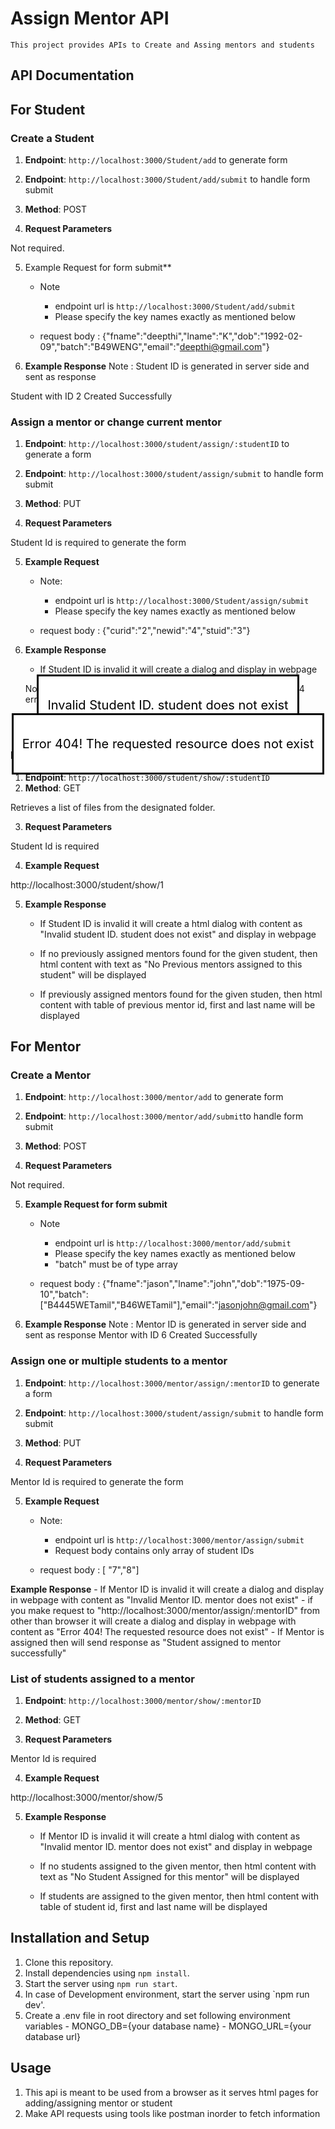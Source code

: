 # Assign Mentor API

    This project provides APIs to Create and Assing mentors and students

## API Documentation

## For Student

### Create a  Student

1. **Endpoint**: `http://localhost:3000/Student/add` to generate form
2. **Endpoint**: `http://localhost:3000/Student/add/submit` to handle form submit
3. **Method**: POST

4. **Request Parameters**

Not required.

5. Example Request for form submit**
    - Note 
        - endpoint url is `http://localhost:3000/Student/add/submit`
        - Please specify the key names exactly as mentioned below

    - request body : {"fname":"deepthi","lname":"K","dob":"1992-02-09","batch":"B49WENG","email":"deepthi@gmail.com"}

6. **Example Response**
Note : Student ID is generated in server side and sent as response

Student with ID 2 Created Successfully

### Assign a mentor or change current mentor

1. **Endpoint**: `http://localhost:3000/student/assign/:studentID` to generate a form
2. **Endpoint**: `http://localhost:3000/student/assign/submit` to handle form submit
3. **Method**: PUT

4. **Request Parameters**

Student Id is required to generate the form

5. **Example Request**

    - Note:  
        - endpoint url is `http://localhost:3000/Student/assign/submit`
        - Please specify the key names exactly as mentioned below

     - request body : {"curid":"2","newid":"4","stuid":"3"}

6. **Example Response**
    - If Student ID is invalid it will create a dialog and display in webpage
    <dialog open>
        <p style="font-size:20px;">Invalid Student ID. student does not exist</p>
    </dialog>

    Note:if you make request from other than a browser it will send 404 error message as below

    <dialog open>
        <p style="font-size:20px;">Error 404! The requested resource does not exist</p>
    </dialog>


    - If Mentor is assigned then will send response as 
    Mentor assigned to student successfully

### List of previously assigned mentors to a student

1. **Endpoint**: `http://localhost:3000/student/show/:studentID`
2. **Method**: GET

Retrieves a list of files from the designated folder.

3. **Request Parameters**

Student Id is required

4. **Example Request**

http://localhost:3000/student/show/1

5. **Example Response**
    - If Student ID is invalid it will create a html dialog with content as "Invalid student ID. student does not exist" and display in webpage

    - If no previously assigned mentors found for the given student, then html content with text as "No Previous mentors assigned to this student" will be displayed

    - If previously assigned mentors found for the given studen, then html content with table of previous mentor id, first and last name will be displayed

## For Mentor

### Create a  Mentor

1. **Endpoint**: `http://localhost:3000/mentor/add` to generate form
2. **Endpoint**: `http://localhost:3000/mentor/add/submit`to handle form submit
3. **Method**: POST


4. **Request Parameters**

Not required.

5. **Example Request for form submit**
    - Note 
        - endpoint url is `http://localhost:3000/mentor/add/submit`
        - Please specify the key names exactly as mentioned below
        - "batch" must be of type array 

    - request body : {"fname":"jason","lname":"john","dob":"1975-09-10","batch":["B4445WETamil","B46WETamil"],"email":"jasonjohn@gmail.com"}

6. **Example Response**
Note : Mentor ID is generated in server side and sent as response
Mentor with ID 6 Created Successfully

### Assign one or multiple students to a mentor

1. **Endpoint**: `http://localhost:3000/mentor/assign/:mentorID` to generate a form 
2. **Endpoint**: `http://localhost:3000/student/assign/submit` to handle form submit
3. **Method**: PUT

4. **Request Parameters**

Mentor Id is required to generate the form

5. **Example Request**

    - Note:  
        - endpoint url is `http://localhost:3000/mentor/assign/submit`
        - Request body contains only array of student IDs
    
    - request body : [   "7","8"]

**Example Response**
    - If Mentor ID is invalid it will create a dialog and display in webpage with content as "Invalid Mentor ID. mentor does not exist"
    - if you make request to  "http://localhost:3000/mentor/assign/:mentorID" from other than browser it will create a dialog and display in webpage with content as "Error 404! The requested resource does not exist"
    - If Mentor is assigned then will send response as "Student assigned to mentor successfully"

### List of students assigned to a mentor

1. **Endpoint**: `http://localhost:3000/mentor/show/:mentorID`
2. **Method**: GET

3. **Request Parameters**

Mentor Id is required

4. **Example Request**

http://localhost:3000/mentor/show/5

5. **Example Response**
    - If Mentor ID is invalid it will create a html dialog with content as "Invalid mentor ID. mentor does not exist" and display in webpage

    - If no students assigned to the given mentor, then html content with text as "No Student Assigned for this mentor" will be displayed

    - If students are assigned to the given mentor, then html content with table of  student id, first and last name will be displayed

## Installation and Setup

1. Clone this repository.
2. Install dependencies using `npm install`.
3. Start the server using `npm run start`.
4. In case of Development environment, start the server using `npm run dev'.
5. Create a .env file in root directory and set following environment variables
        - MONGO_DB={your database name}
        - MONGO_URL={your database url}

## Usage

1. This api is meant to be used from a browser as it serves html pages for adding/assigning mentor or student
2. Make API requests using tools like postman inorder to fetch information



